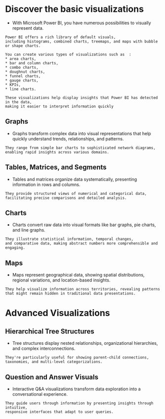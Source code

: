 # Discover the basic visualizations 

- With Microsoft Power BI, you have numerous possibilities to visually represent data. 
```
Power BI offers a rich library of default visuals, 
including histograms, combined charts, treemaps, and maps with bubble or shape charts.

You can create various types of visualizations such as  : 
* area charts, 
* bar and column charts, 
* combo charts, 
* doughnut charts, 
* funnel charts, 
* gauge charts, 
* KPIs, 
* line charts. 

These visualizations help display insights that Power BI has detected in the data, 
making it easier to interpret information quickly

```

## Graphs

- Graphs transform complex data into visual representations that help quickly understand trends, relationships, and patterns.
  
``` 
They range from simple bar charts to sophisticated network diagrams, 
enabling rapid insights across various domains.
```

## Tables, Matrices, and Segments

- Tables and matrices organize data systematically, presenting information in rows and columns. 
  
```
They provide structured views of numerical and categorical data, 
facilitating precise comparisons and detailed analysis.
```

## Charts

- Charts convert raw data into visual formats like bar graphs, pie charts, and line graphs. 

```
They illustrate statistical information, temporal changes, 
and comparative data, making abstract numbers more comprehensible and engaging.
```

## Maps

- Maps represent geographical data, showing spatial distributions, 
  regional variations, and location-based insights. 

``` 
They help visualize information across territories, revealing patterns 
that might remain hidden in traditional data presentations.
``` 

# Advanced Visualizations

## Hierarchical Tree Structures

- Tree structures display nested relationships, organizational hierarchies, and complex interconnections. 
  
```
They're particularly useful for showing parent-child connections, 
taxonomies, and multi-level categorizations.
```

## Question and Answer Visuals

- Interactive Q&A visualizations transform data exploration into a conversational experience. 
  
```
They guide users through information by presenting insights through intuitive, 
responsive interfaces that adapt to user queries.
```